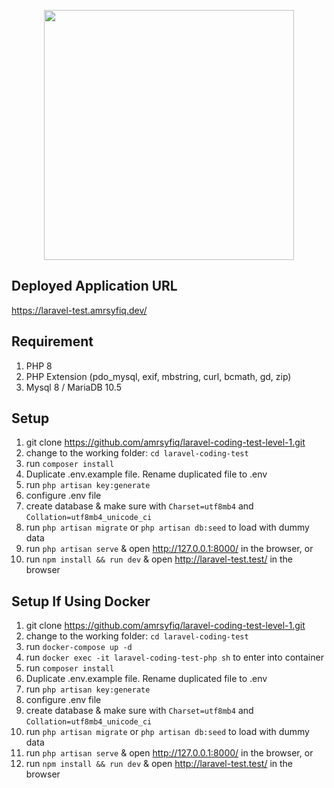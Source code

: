 <p align="center"><a href="https://laravel.com" target="_blank"><img src="https://raw.githubusercontent.com/laravel/art/master/logo-lockup/5%20SVG/2%20CMYK/1%20Full%20Color/laravel-logolockup-cmyk-red.svg" width="400"></a></p>

## Deployed Application URL
https://laravel-test.amrsyfiq.dev/

## Requirement
1.    PHP 8
2.    PHP Extension (pdo_mysql, exif, mbstring, curl, bcmath, gd, zip)
3.    Mysql 8 / MariaDB 10.5

## Setup
1.    git clone https://github.com/amrsyfiq/laravel-coding-test-level-1.git 
2.    change to the working folder: `cd laravel-coding-test` 
3.    run `composer install`
4.    Duplicate .env.example file. Rename duplicated file to .env
5.    run `php artisan key:generate`
6.    configure .env file
7.    create database & make sure with `Charset=utf8mb4` and `Collation=utf8mb4_unicode_ci`
8.    run `php artisan migrate` or `php artisan db:seed` to load with dummy data
9.    run `php artisan serve` & open http://127.0.0.1:8000/ in the browser, or
10.   run `npm install && run dev` & open http://laravel-test.test/ in the browser

## Setup If Using Docker
1.    git clone https://github.com/amrsyfiq/laravel-coding-test-level-1.git
2.    change to the working folder: `cd laravel-coding-test`
3.    run `docker-compose up -d`
4.    run `docker exec -it laravel-coding-test-php sh` to enter into container
5.    run `composer install`
6.    Duplicate .env.example file. Rename duplicated file to .env
7.    run `php artisan key:generate`
8.    configure .env file
9.    create database & make sure with `Charset=utf8mb4` and `Collation=utf8mb4_unicode_ci`
10.   run `php artisan migrate` or `php artisan db:seed` to load with dummy data
11.   run `php artisan serve` & open http://127.0.0.1:8000/ in the browser, or
12.   run `npm install && run dev` & open http://laravel-test.test/ in the browser
